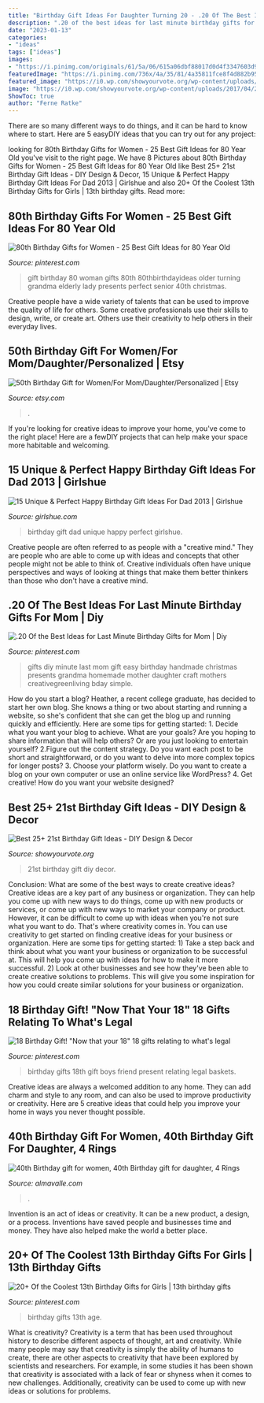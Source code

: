 ```yaml
---
title: "Birthday Gift Ideas For Daughter Turning 20 - .20 Of The Best Ideas For Last Minute Birthday Gifts For Mom"
description: ".20 of the best ideas for last minute birthday gifts for mom"
date: "2023-01-13"
categories:
- "ideas"
tags: ["ideas"]
images:
- "https://i.pinimg.com/originals/61/5a/06/615a06dbf88017d0d4f3347603d9c5ec.jpg"
featuredImage: "https://i.pinimg.com/736x/4a/35/81/4a35811fce8f4d882b9598a85a0fa187.jpg"
featured_image: "https://i0.wp.com/showyourvote.org/wp-content/uploads/2017/04/21st-Birthday-Gift-Ideas.jpg?fit=736%2C981&amp;ssl=1"
image: "https://i0.wp.com/showyourvote.org/wp-content/uploads/2017/04/21st-Birthday-Gift-Ideas.jpg?fit=736%2C981&amp;ssl=1"
ShowToc: true
author: "Ferne Ratke"
---
```



There are so many different ways to do things, and it can be hard to know where to start. Here are 5 easyDIY ideas that you can try out for any project: 

	

		
looking for 80th Birthday Gifts for Women - 25 Best Gift Ideas for 80 Year Old you've visit to the right page. We have 8 Pictures about 80th Birthday Gifts for Women - 25 Best Gift Ideas for 80 Year Old like Best 25+ 21st Birthday Gift Ideas - DIY Design &amp; Decor, 15 Unique &amp; Perfect Happy Birthday Gift Ideas For Dad 2013 | Girlshue and also 20+ Of the Coolest 13th Birthday Gifts for Girls | 13th birthday gifts. Read more:
		
    
## 80th Birthday Gifts For Women - 25 Best Gift Ideas For 80 Year Old

<img loading=lazy src="https://i.pinimg.com/736x/4a/35/81/4a35811fce8f4d882b9598a85a0fa187.jpg" onerror="this.onerror=null;this.src='https://tse4.mm.bing.net/th?id=OIP.xTXgtMB6EFHC3NN68g7WqgHaLH&amp;pid=15.1';" alt="80th Birthday Gifts for Women - 25 Best Gift Ideas for 80 Year Old">

_Source: pinterest.com_

>gift birthday 80 woman gifts 80th 80thbirthdayideas older turning grandma elderly lady presents perfect senior 40th christmas. 

	

Creative people have a wide variety of talents that can be used to improve the quality of life for others. Some creative professionals use their skills to design, write, or create art. Others use their creativity to help others in their everyday lives.

    
## 50th Birthday Gift For Women/For Mom/Daughter/Personalized | Etsy

<img loading=lazy src="https://i.etsystatic.com/8504495/r/il/70f277/2532600162/il_794xN.2532600162_462k.jpg" onerror="this.onerror=null;this.src='https://tse1.mm.bing.net/th?id=OIP.zoSTj5tCaW5cuHX6CKgyzAHaJ3&amp;pid=15.1';" alt="50th Birthday Gift for Women/For Mom/Daughter/Personalized | Etsy">

_Source: etsy.com_

>. 

	

If you're looking for creative ideas to improve your home, you've come to the right place! Here are a fewDIY projects that can help make your space more habitable and welcoming.

    
## 15 Unique &amp; Perfect Happy Birthday Gift Ideas For Dad 2013 | Girlshue

<img loading=lazy src="http://www.girlshue.com/wp-content/uploads/2016/07/unnamed-file-4007.jpg" onerror="this.onerror=null;this.src='https://tse2.mm.bing.net/th?id=OIP.rQabgBYCQ09vzKBz-5vCQAHaJ3&amp;pid=15.1';" alt="15 Unique &amp; Perfect Happy Birthday Gift Ideas For Dad 2013 | Girlshue">

_Source: girlshue.com_

>birthday gift dad unique happy perfect girlshue. 

	

Creative people are often referred to as people with a "creative mind." They are people who are able to come up with ideas and concepts that other people might not be able to think of. Creative individuals often have unique perspectives and ways of looking at things that make them better thinkers than those who don't have a creative mind.

    
## .20 Of The Best Ideas For Last Minute Birthday Gifts For Mom | Diy

<img loading=lazy src="https://i.pinimg.com/originals/a7/b1/83/a7b1834cc43328093e9d7588a1f2c5d5.jpg" onerror="this.onerror=null;this.src='https://tse1.mm.bing.net/th?id=OIP.Z42SMREoaKQgcgvp-Ub1bQHaMQ&amp;pid=15.1';" alt=".20 Of the Best Ideas for Last Minute Birthday Gifts for Mom | Diy">

_Source: pinterest.com_

>gifts diy minute last mom gift easy birthday handmade christmas presents grandma homemade mother daughter craft mothers creativegreenliving bday simple. 

	

How do you start a blog?
Heather, a recent college graduate, has decided to start her own blog. She knows a thing or two about starting and running a website, so she's confident that she can get the blog up and running quickly and efficiently. Here are some tips for getting started: 1. Decide what you want your blog to achieve. What are your goals? Are you hoping to share information that will help others? Or are you just looking to entertain yourself? 2.Figure out the content strategy. Do you want each post to be short and straightforward, or do you want to delve into more complex topics for longer posts? 3. Choose your platform wisely. Do you want to create a blog on your own computer or use an online service like WordPress? 4. Get creative! How do you want your website designed?

    
## Best 25+ 21st Birthday Gift Ideas - DIY Design &amp; Decor

<img loading=lazy src="https://i0.wp.com/showyourvote.org/wp-content/uploads/2017/04/21st-Birthday-Gift-Ideas.jpg?fit=736%2C981&amp;ssl=1" onerror="this.onerror=null;this.src='https://tse4.mm.bing.net/th?id=OIP.oRR0HdF0giHBfZi1LzmCogHaJ3&amp;pid=15.1';" alt="Best 25+ 21st Birthday Gift Ideas - DIY Design &amp; Decor">

_Source: showyourvote.org_

>21st birthday gift diy decor. 

	

Conclusion: What are some of the best ways to create creative ideas?
Creative ideas are a key part of any business or organization. They can help you come up with new ways to do things, come up with new products or services, or come up with new ways to market your company or product. However, it can be difficult to come up with ideas when you're not sure what you want to do. That's where creativity comes in. You can use creativity to get started on finding creative ideas for your business or organization. Here are some tips for getting started: 1) Take a step back and think about what you want your business or organization to be successful at. This will help you come up with ideas for how to make it more successful. 2) Look at other businesses and see how they've been able to create creative solutions to problems. This will give you some inspiration for how you could create similar solutions for your business or organization.

    
## 18 Birthday Gift! &quot;Now That Your 18&quot; 18 Gifts Relating To What&#039;s Legal

<img loading=lazy src="https://i.pinimg.com/originals/61/5a/06/615a06dbf88017d0d4f3347603d9c5ec.jpg" onerror="this.onerror=null;this.src='https://tse2.mm.bing.net/th?id=OIP.D0KJnVpimu8K8gNY0VMF2QHaJ4&amp;pid=15.1';" alt="18 Birthday Gift! &quot;Now that your 18&quot; 18 gifts relating to what&#039;s legal">

_Source: pinterest.com_

>birthday gifts 18th gift boys friend present relating legal baskets. 

	

Creative ideas are always a welcomed addition to any home. They can add charm and style to any room, and can also be used to improve productivity or creativity. Here are 5 creative ideas that could help you improve your home in ways you never thought possible.

    
## 40th Birthday Gift For Women, 40th Birthday Gift For Daughter, 4 Rings

<img loading=lazy src="https://i.etsystatic.com/6792908/r/il/aabba5/2074569963/il_fullxfull.2074569963_jh24.jpg" onerror="this.onerror=null;this.src='https://tse3.mm.bing.net/th?id=OIP.3KE2kQYottubqo3-tBUzWwHaE7&amp;pid=15.1';" alt="40th Birthday gift for women, 40th Birthday gift for daughter, 4 Rings">

_Source: almavalle.com_

>. 

	

Invention is an act of ideas or creativity. It can be a new product, a design, or a process. Inventions have saved people and businesses time and money. They have also helped make the world a better place.

    
## 20+ Of The Coolest 13th Birthday Gifts For Girls | 13th Birthday Gifts

<img loading=lazy src="https://i.pinimg.com/736x/ce/6d/14/ce6d14cb5f3662c30b35eb31426ca31b.jpg" onerror="this.onerror=null;this.src='https://tse1.mm.bing.net/th?id=OIP.Qwmd0ZDTczUClcekU61AAwHaO0&amp;pid=15.1';" alt="20+ Of the Coolest 13th Birthday Gifts for Girls | 13th birthday gifts">

_Source: pinterest.com_

>birthday gifts 13th age. 

	

What is creativity?
Creativity is a term that has been used throughout history to describe different aspects of thought, art and creativity. While many people may say that creativity is simply the ability of humans to create, there are other aspects to creativity that have been explored by scientists and researchers. For example, in some studies it has been shown that creativity is associated with a lack of fear or shyness when it comes to new challenges. Additionally, creativity can be used to come up with new ideas or solutions for problems.

